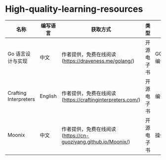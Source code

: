 # High-quality-learning-resources

| 名称  | 编写语言 | 获取方式 | 类型 | 标签 |
| --- | --- | --- | --- | --- |
| Go 语言设计与实现 | 中文 | 作者提供，免费在线阅读(https://draveness.me/golang/) | 开源电子书 | GOLANG、编译原理 |
| Crafting Interpreters | English |作者提供，免费在线阅读(https://craftinginterpreters.com/) | 开源电子书 | 编译原理 |
| Moonix | 中文 | 作者提供，免费在线阅读(https://cn-guoziyang.github.io/Moonix/) | 开源电子书 | 操作系统 |
